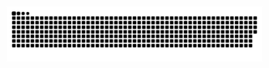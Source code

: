<!-- ![David's Banner](https://github.com/user-attachments/assets/4d5a5d7e-0b1d-4ee9-a057-c3a11e7f0dd2)
<!---
--- 
```yaml
The magic you are looking for is in the work you're avoiding. 🪄⭐
```
<!-- ---
[![Spotify GitHub Profile](https://spotify-github-profile.kittinanx.com/api/view?uid=david.raul.suter&cover_image=true&theme=natemoo-re&show_offline=true&background_color=868679&interchange=true&bar_color=868679&bar_color_cover=false)](https://open.spotify.com/user/david.raul.suter) -->
<!-- [![GitHub Stars](https://img.shields.io/github/stars/d-suter?color=868679)](https://github.com/d-suter)
[![Discord: @ay.dave](https://img.shields.io/badge/discord-%40ay.dave-868679)](https://discord.com/users/828936480952942593)
[![Twitter: dave761](https://img.shields.io/badge/twitter-%40dave761-868679)](https://twitter.com/dave761)
[![ayo.so: dave](https://img.shields.io/badge/bento.me-%40dave-868679)](https://bento.me/d-suter)
[![Website](https://img.shields.io/website-up-down-green-red/http/d-r.cc.svg?label=Website%20Status&color=868679)](https://d-r.cc)
![Visitor Count](https://visitor-badge.laobi.icu/badge?page_id=d-suter.d-suter&left_color=%23444444&right_color=%23868679) -->
<picture>
  <source media="(prefers-color-scheme: dark)" srcset="dist/snake-dark.svg" />
  <source media="(prefers-color-scheme: light)" srcset="dist/snake-light.svg" />
  <img alt="github-snake" src="dist/snake-light.svg" />
</picture>
<!---
[![footlocker-bot](https://github-readme-stats.vercel.app/api/pin/?username=d-suter&repo=footlocker-bot&theme=dark)](https://github.com/d-suter/footlocker-bot)
[![datadome-bp](https://github-readme-stats.vercel.app/api/pin/?username=d-suter&repo=datadome-bp&theme=dark)](https://github.com/d-suter/datadome-bp)<br/>
[![end-stock](https://github-readme-stats.vercel.app/api/pin/?username=d-suter&repo=end-stock&theme=dark)](https://github.com/d-suter/end-stock)
[![archive-89-monitor](https://github-readme-stats.vercel.app/api/pin/?username=d-suter&repo=archive-89-monitor&theme=dark)](https://github.com/d-suter/archive-89-monitor)
 -->
